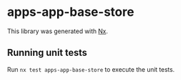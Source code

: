 # apps-app-base-store

This library was generated with [Nx](https://nx.dev).

## Running unit tests

Run `nx test apps-app-base-store` to execute the unit tests.
